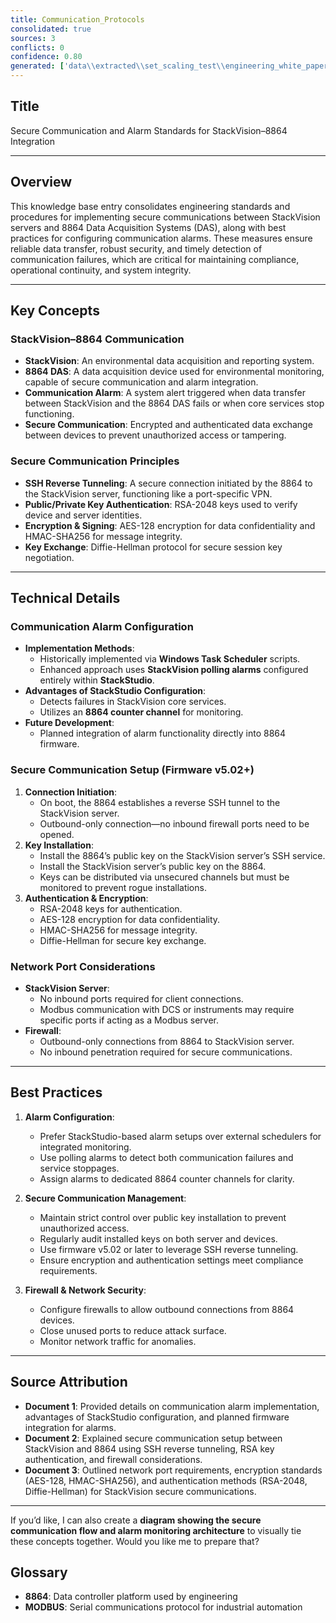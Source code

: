 ```yaml
---
title: Communication_Protocols
consolidated: true
sources: 3
conflicts: 0
confidence: 0.80
generated: ['data\\extracted\\set_scaling_test\\engineering_white_papers_WhitePapers_Alarms_EngineeringStandard-8864DASCommunicationAlarmmsg_208fb445.md', 'data\\extracted\\set_scaling_test\\engineering_white_papers_WhitePapers_SecureCommunication_SettingupSecureCommunicationsr4docx_3749cf68.md', 'data\\extracted\\set_scaling_test\\engineering_white_papers_WhitePapers_ServerMigration_ESCSecureCommunicationPortspdf_d3ae44db.md']  # This would be a timestamp
---
```


## Title
Secure Communication and Alarm Standards for StackVision–8864 Integration

---

## Overview
This knowledge base entry consolidates engineering standards and procedures for implementing secure communications between StackVision servers and 8864 Data Acquisition Systems (DAS), along with best practices for configuring communication alarms. These measures ensure reliable data transfer, robust security, and timely detection of communication failures, which are critical for maintaining compliance, operational continuity, and system integrity.

---

## Key Concepts

### StackVision–8864 Communication
- **StackVision**: An environmental data acquisition and reporting system.
- **8864 DAS**: A data acquisition device used for environmental monitoring, capable of secure communication and alarm integration.
- **Communication Alarm**: A system alert triggered when data transfer between StackVision and the 8864 DAS fails or when core services stop functioning.
- **Secure Communication**: Encrypted and authenticated data exchange between devices to prevent unauthorized access or tampering.

### Secure Communication Principles
- **SSH Reverse Tunneling**: A secure connection initiated by the 8864 to the StackVision server, functioning like a port-specific VPN.
- **Public/Private Key Authentication**: RSA-2048 keys used to verify device and server identities.
- **Encryption & Signing**: AES-128 encryption for data confidentiality and HMAC-SHA256 for message integrity.
- **Key Exchange**: Diffie-Hellman protocol for secure session key negotiation.

---

## Technical Details

### Communication Alarm Configuration
- **Implementation Methods**:
  - Historically implemented via **Windows Task Scheduler** scripts.
  - Enhanced approach uses **StackVision polling alarms** configured entirely within **StackStudio**.
- **Advantages of StackStudio Configuration**:
  - Detects failures in StackVision core services.
  - Utilizes an **8864 counter channel** for monitoring.
- **Future Development**:
  - Planned integration of alarm functionality directly into 8864 firmware.

### Secure Communication Setup (Firmware v5.02+)
1. **Connection Initiation**:
   - On boot, the 8864 establishes a reverse SSH tunnel to the StackVision server.
   - Outbound-only connection—no inbound firewall ports need to be opened.
2. **Key Installation**:
   - Install the 8864’s public key on the StackVision server’s SSH service.
   - Install the StackVision server’s public key on the 8864.
   - Keys can be distributed via unsecured channels but must be monitored to prevent rogue installations.
3. **Authentication & Encryption**:
   - RSA-2048 keys for authentication.
   - AES-128 encryption for data confidentiality.
   - HMAC-SHA256 for message integrity.
   - Diffie-Hellman for secure key exchange.

### Network Port Considerations
- **StackVision Server**:
  - No inbound ports required for client connections.
  - Modbus communication with DCS or instruments may require specific ports if acting as a Modbus server.
- **Firewall**:
  - Outbound-only connections from 8864 to StackVision server.
  - No inbound penetration required for secure communications.

---

## Best Practices

1. **Alarm Configuration**:
   - Prefer StackStudio-based alarm setups over external schedulers for integrated monitoring.
   - Use polling alarms to detect both communication failures and service stoppages.
   - Assign alarms to dedicated 8864 counter channels for clarity.

2. **Secure Communication Management**:
   - Maintain strict control over public key installation to prevent unauthorized access.
   - Regularly audit installed keys on both server and devices.
   - Use firmware v5.02 or later to leverage SSH reverse tunneling.
   - Ensure encryption and authentication settings meet compliance requirements.

3. **Firewall & Network Security**:
   - Configure firewalls to allow outbound connections from 8864 devices.
   - Close unused ports to reduce attack surface.
   - Monitor network traffic for anomalies.

---

## Source Attribution

- **Document 1**: Provided details on communication alarm implementation, advantages of StackStudio configuration, and planned firmware integration for alarms.
- **Document 2**: Explained secure communication setup between StackVision and 8864 using SSH reverse tunneling, RSA key authentication, and firewall considerations.
- **Document 3**: Outlined network port requirements, encryption standards (AES-128, HMAC-SHA256), and authentication methods (RSA-2048, Diffie-Hellman) for StackVision secure communications.

---

If you’d like, I can also create a **diagram showing the secure communication flow and alarm monitoring architecture** to visually tie these concepts together. Would you like me to prepare that?

## Glossary

- **8864**: Data controller platform used by engineering
- **MODBUS**: Serial communications protocol for industrial automation
